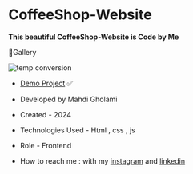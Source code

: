 # CoffeeShop-Website

**This beautiful CoffeeShop-Website is Code by Me**


📸Gallery

![temp conversion](https://github.com/user-attachments/assets/3a2daa53-c37a-46de-ac56-80675de12986)

- [Demo Project](https://mhdigholami.github.io/CoffeeShop-Website/) ✅

- Developed by Mahdi Gholami

- Created - 2024

- Technologies Used - Html , css , js

- Role - Frontend

- How to reach me : with my [instagram](https://www.instagram.com/mahdi_gholami_web) and [linkedin](https://www.linkedin.com/in/mahdi-gholami-developer)
